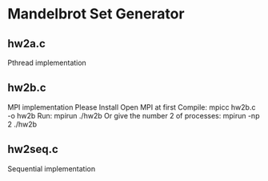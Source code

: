 # Mandelbrot Set Generator 

## hw2a.c
Pthread implementation


## hw2b.c
MPI implementation
Please Install Open MPI at first
Compile:  mpicc hw2b.c -o hw2b
Run: mpirun ./hw2b Or give the number 2 of processes: mpirun -np 2 ./hw2b

## hw2seq.c
Sequential implementation
